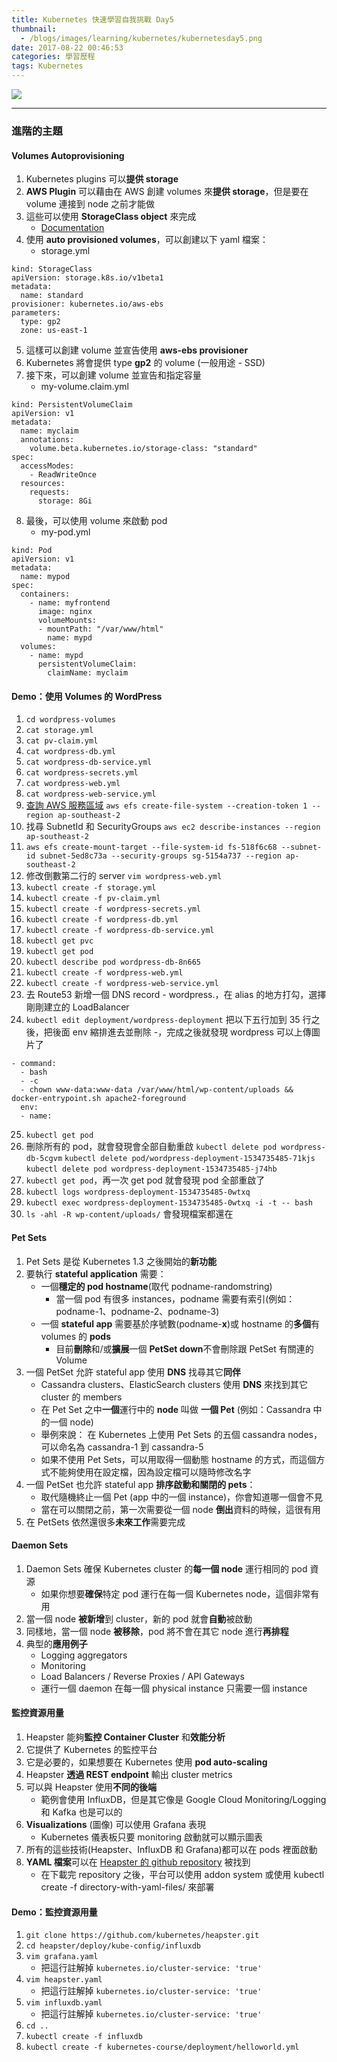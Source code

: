 ```yaml
---
title: Kubernetes 快速學習自我挑戰 Day5
thumbnail:
  - /blogs/images/learning/kubernetes/kubernetesday5.png
date: 2017-08-22 00:46:53
categories: 學習歷程
tags: Kubernetes
---
```

<img src="/blogs/images/learning/kubernetes/kubernetesday5.png">

***
### 進階的主題
#### Volumes Autoprovisioning
1. Kubernetes plugins 可以**提供 storage**
2. **AWS Plugin** 可以藉由在 AWS 創建 volumes 來**提供 storage**，但是要在 volume 連接到 node 之前才能做
3. 這些可以使用 **StorageClass object** 來完成
    - [Documentation](https://kubernetes.io/docs/concepts/storage/persistent-volumes/#storageclasses)
4. 使用 **auto provisioned volumes**，可以創建以下 yaml 檔案：
    - storage.yml
```
kind: StorageClass
apiVersion: storage.k8s.io/v1beta1
metadata:
  name: standard
provisioner: kubernetes.io/aws-ebs
parameters:
  type: gp2
  zone: us-east-1
```
5. 這樣可以創建 volume 並宣告使用 **aws-ebs provisioner**
6. Kubernetes 將會提供 type **gp2** 的 volume (一般用途 - SSD)
7. 接下來，可以創建 volume 並宣告和指定容量
    - my-volume.claim.yml
```
kind: PersistentVolumeClaim
apiVersion: v1
metadata:
  name: myclaim
  annotations:
    volume.beta.kubernetes.io/storage-class: "standard"
spec:
  accessModes:
    - ReadWriteOnce
  resources:
    requests:
      storage: 8Gi
```
8. 最後，可以使用 volume 來啟動 pod
    - my-pod.yml
```
kind: Pod
apiVersion: v1
metadata:
  name: mypod
spec:
  containers:
    - name: myfrontend
      image: nginx
      volumeMounts:
      - mountPath: "/var/www/html"
        name: mypd
  volumes:
    - name: mypd
      persistentVolumeClaim:
        claimName: myclaim
```
#### Demo：使用 Volumes 的 WordPress
1. `cd wordpress-volumes` 
2. `cat storage.yml`
3. `cat pv-claim.yml`
4. `cat wordpress-db.yml`
5. `cat wordpress-db-service.yml`
6. `cat wordpress-secrets.yml`
7. `cat wordpress-web.yml`
8. `cat wordpress-web-service.yml`
9. [查詢 AWS 服務區域](http://docs.aws.amazon.com/general/latest/gr/rande.html#s3_region)
`aws efs create-file-system --creation-token 1 --region ap-southeast-2`
10. 找尋 SubnetId 和 SecurityGroups
`aws ec2 describe-instances --region ap-southeast-2`
11. `aws efs create-mount-target --file-system-id fs-518f6c68 --subnet-id subnet-5ed8c73a --security-groups sg-5154a737 --region ap-southeast-2`
12. 修改倒數第二行的 server
`vim wordpress-web.yml`
13. `kubectl create -f storage.yml`
14. `kubectl create -f pv-claim.yml`
15. `kubectl create -f wordpress-secrets.yml`
16. `kubectl create -f wordpress-db.yml`
17. `kubectl create -f wordpress-db-service.yml`
18. `kubectl get pvc`
19. `kubectl get pod`
20. `kubectl describe pod wordpress-db-8n665`
21. `kubectl create -f wordpress-web.yml`
22. `kubectl create -f wordpress-web-service.yml`
23. 去 Route53 新增一個 DNS record - wordpress.<domain>，在 alias 的地方打勾，選擇剛剛建立的 LoadBalancer
24. `kubectl edit deployment/wordpress-deployment` 把以下五行加到 35 行之後，把後面 env 縮排進去並刪除 -，完成之後就發現 wordpress 可以上傳圖片了
```
- command:
  - bash
  - -c
  - chown www-data:www-data /var/www/html/wp-content/uploads && docker-entrypoint.sh apache2-foreground
  env: 
  - name: 
```
25. `kubectl get pod`
26. 刪除所有的 pod，就會發現會全部自動重啟
`kubectl delete pod wordpress-db-5cgvm`
`kubectl delete pod/wordpress-deployment-1534735485-71kjs`
`kubectl delete pod wordpress-deployment-1534735485-j74hb`
27. `kubectl get pod`，再一次 get pod 就會發現 pod 全部重啟了
28. `kubectl logs wordpress-deployment-1534735485-0wtxq`
29. `kubectl exec wordpress-deployment-1534735485-0wtxq -i -t -- bash`
30. `ls -ahl -R wp-content/uploads/` 會發現檔案都還在
#### Pet Sets
1. Pet Sets 是從 Kubernetes 1.3 之後開始的**新功能**
2. 要執行 **stateful application** 需要：
    - 一個**穩定的 pod hostname**(取代 podname-randomstring)
        - 當一個 pod 有很多 instances，podname 需要有索引(例如：podname-1、podname-2、podname-3)
    - 一個 **stateful app** 需要基於序號數(podname-**x**)或 hostname 的**多個**有 volumes 的 **pods**
        - 目前**刪除**和/或**擴展**一個 **PetSet down**不會刪除跟 PetSet 有關連的 Volume
3. 一個 PetSet 允許 stateful app 使用 **DNS** 找尋其它**同伴**
    - Cassandra clusters、ElasticSearch clusters 使用 **DNS** 來找到其它 cluster 的 members
    - 在 Pet Set 之中**一個**運行中的 **node** 叫做 **一個 Pet** (例如：Cassandra 中的一個 node)
    - 舉例來說： 在 Kubernetes 上使用 Pet Sets 的五個 cassandra nodes，可以命名為 cassandra-1 到 cassandra-5
    - 如果不使用 Pet Sets，可以用取得一個動態 hostname 的方式，而這個方式不能夠使用在設定檔，因為設定檔可以隨時修改名字
4. 一個 PetSet 也允許 stateful app **排序啟動和關閉的 pets**：
    - 取代隨機終止一個 Pet (app 中的一個 instance)，你會知道哪一個會不見
    - 當在可以關閉之前，第一次需要從一個 node **倒出**資料的時候，這很有用
5. 在 PetSets 依然還很多**未來工作**需要完成
#### Daemon Sets
1. Daemon Sets 確保 Kubernetes cluster 的**每一個 node** 運行相同的 pod 資源
    - 如果你想要**確保**特定 pod 運行在每一個 Kubernetes node，這個非常有用
2. 當一個 node **被新增**到 cluster，新的 pod 就會**自動**被啟動
3. 同樣地，當一個 node **被移除**，pod 將不會在其它 node 進行**再排程**
4. 典型的**應用例子**
    - Logging aggregators
    - Monitoring
    - Load Balancers / Reverse Proxies / API Gateways
    - 運行一個 daemon 在每一個 physical instance 只需要一個 instance
#### 監控資源用量
1. Heapster 能夠**監控 Container Cluster** 和**效能分析**
2. 它提供了 Kubernetes 的監控平台
3. 它是必要的，如果想要在 Kubernetes 使用 **pod auto-scaling**
4. Heapster **透過 REST endpoint** 輸出 cluster metrics
5. 可以與 Heapster 使用**不同的後端**
    - 範例會使用 InfluxDB，但是其它像是 Google Cloud Monitoring/Logging 和 Kafka 也是可以的
6. **Visualizations** (圖像) 可以使用 Grafana 表現
    - Kubernetes 儀表板只要 monitoring 啟動就可以顯示圖表
7. 所有的這些技術(Heapster、InfluxDB 和 Grafana)都可以在 pods 裡面啟動
8. **YAML 檔案**可以在 [Heapster 的 github repository](https://github.com/kubernetes/heapster/tree/master/deploy/kube-config/influxdb) 被找到
    - 在下載完 repository 之後，平台可以使用 addon system 或使用 kubectl create -f directory-with-yaml-files/ 來部署
#### Demo：監控資源用量
1. `git clone https://github.com/kubernetes/heapster.git`
2. `cd heapster/deploy/kube-config/influxdb`
3. `vim grafana.yaml`
    - 把這行註解掉 `kubernetes.io/cluster-service: 'true'`
4. `vim heapster.yaml`
    - 把這行註解掉 `kubernetes.io/cluster-service: 'true'`
5. `vim influxdb.yaml`
    - 把這行註解掉 `kubernetes.io/cluster-service: 'true'`
6. `cd ..`
7. `kubectl create -f influxdb`
8. `kubectl create -f kubernetes-course/deployment/helloworld.yml`















